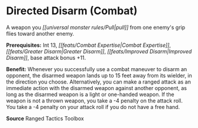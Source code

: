 ﻿---
cssclass: [feats]

---
# Directed Disarm (Combat)

A weapon you _[[universal monster rules/Pull|pull]]_ from one enemy's grip flies toward another enemy.

**Prerequisites:** Int 13, _[[feats/Combat Expertise|Combat Expertise]]_, _[[feats/Greater Disarm|Greater Disarm]]_, _[[feats/Improved Disarm|Improved Disarm]]_, base attack bonus +11.

**Benefit:** Whenever you successfully use a combat maneuver to disarm an opponent, the disarmed weapon lands up to 15 feet away from its wielder, in the direction you choose. Alternatively, you can make a ranged attack as an immediate action with the disarmed weapon against another opponent, as long as the disarmed weapon is a light or one-handed weapon. If the weapon is not a thrown weapon, you take a -4 penalty on the attack roll. You take a -4 penalty on your attack roll if you do not have a free hand.

**Source** Ranged Tactics Toolbox